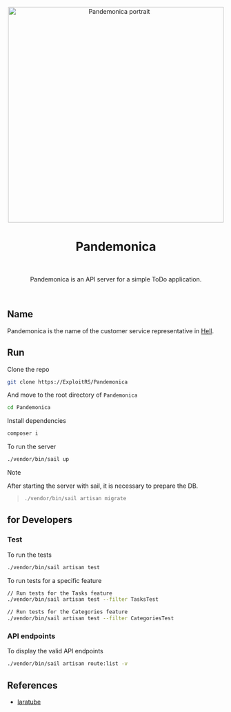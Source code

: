 <div align="center">
    <p align="center">
        <a href="https://helltaker.fandom.com/wiki/Pandemonica">
            <img src="https://github-production-user-asset-6210df.s3.amazonaws.com/85566220/294228806-199a2c22-d975-4e5c-9755-582e4a9c2f57.png" width="500" alt="Pandemonica portrait">
        </a>
    </p>
    <h1>Pandemonica</h1>
    <br/>
    <p>Pandemonica is an API server for a simple ToDo application.</p>
    <br/>
</div>

## Name

Pandemonica is the name of the customer service representative in [Hell](https://helltaker.fandom.com/wiki/Helltaker_Wiki).

## Run

Clone the repo

```bash
git clone https://ExploitRS/Pandemonica
```

And move to the root directory of `Pandemonica`

```bash
cd Pandemonica
```

Install dependencies

```bash
composer i
```

To run the server

```bash
./vendor/bin/sail up
```

> [!NOTE]
> After starting the server with sail, it is necessary to prepare the DB.

> ```bash
> ./vendor/bin/sail artisan migrate
> ```

## for Developers

### Test

To run the tests

```bash
./vendor/bin/sail artisan test
```

To run tests for a specific feature

```bash
// Run tests for the Tasks feature
./vendor/bin/sail artisan test --filter TasksTest

// Run tests for the Categories feature
./vendor/bin/sail artisan test --filter CategoriesTest
```

### API endpoints

To display the valid API endpoints

```bash
./vendor/bin/sail artisan route:list -v
```

## References

- [laratube](https://github.com/miladev95/laratube)